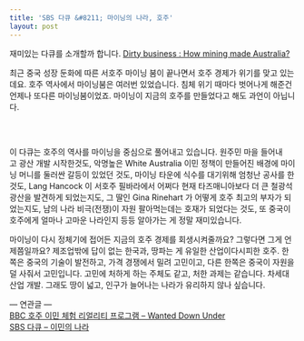 ```yaml
---
title: 'SBS 다큐 &#8211; 마이닝의 나라, 호주'
layout: post
---
```

<div>
  <p>
    재미있는 다큐를 소개할까 합니다. <a href="http://www.sbs.com.au/dirtybusiness/" target="_blank">Dirty business : How mining made Australia?</a>
  </p>
  
  <p>
    최근 중국 성장 둔화에 따른 서호주 마이닝 붐이 끝나면서 호주 경제가 위기를 맞고 있는데요. 호주 역사에서 마이닝붐은 여러번 있었습니다. 침체 위기 때마다 벗어나게 해준건 언제나 또다른 마이닝붐이었죠. 마이닝이 지금의 호주를 만들었다고 해도 과언이 아닙니다.
  </p>
  
  <p>
    <img src="http://cafefiles.naver.net/20150505_88/faeriecat_14307833988727BvGy_JPEG/AUS_KAL_03_07.jpg" alt="" />
  </p>
  
  <div>
  </div>
  
  <p>
    &nbsp;
  </p>
  
  <p>
    이 다큐는 호주의 역사를 마이닝을 중심으로 풀어내고 있습니다. 원주민 마을 들어내고 광산 개발 시작한것도, 악명높은 White Australia 이민 정책이 만들어진 배경에 마이닝 머니를 둘러싼 갈등이 있었던 것도, 마이닝 타운에 식수를 대기위해 엄청난 공사를 한것도, Lang Hancock 이 서호주 필바라에서 어쩌다 현재 타즈매니아보다 더 큰 철광석 광산을 발견하게 되었는지도, 그 딸인 Gina Rinehart 가 어떻게 호주 최고의 부자가 되었는지도, 남의 나라 비극(전쟁)이 자원 팔아먹는데는 호재가 되었다는 것도, 또 중국이 호주에게 얼마나 고마운 나라인지 등등 알아가는 게 정말 재미있습니다.
  </p>
  
  <p>
    마이닝이 다시 정체기에 접어든 지금의 호주 경제를 회생시켜줄까요? 그렇다면 그게 언제쯤일까요? 제조업밖에 답이 없는 한국과, 땅파는 게 유일한 산업이다시피한 호주. 한쪽은 중국의 기술이 발전하고, 가격 경쟁에서 밀려 고민이고, 다른 한쪽은 중국이 자원을 덜 사줘서 고민입니다. 고민에 처하게 하는 주체도 같고, 처한 과제는 같습니다. 차세대 산업 개발. 그래도 땅이 넓고, 인구가 늘어나는 나라가 유리하지 않나 싶습니다.
  </p>
</div>

&#8212; 연관글 &#8212;  
<a href="http://blog.ahkim.com/?p=714" target="_blank">BBC 호주 이민 체험 리얼리티 프로그램 &#8211; Wanted Down Under</a>  
<a href="http://blog.ahkim.com/?p=712" target="_blank">SBS 다큐 &#8211; 이민의 나라</a>